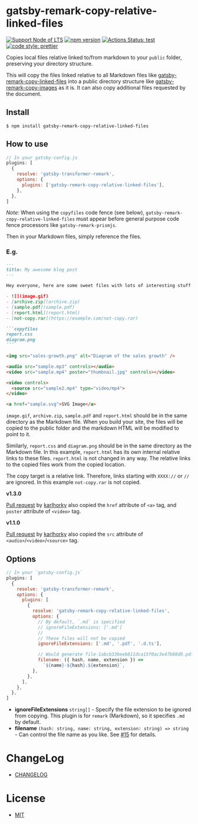 # gatsby-remark-copy-relative-linked-files

[![Support Node of LTS](https://img.shields.io/badge/node-LTS-brightgreen.svg)](https://nodejs.org/)
[![npm version](https://badge.fury.io/js/gatsby-remark-copy-relative-linked-files.svg)](https://badge.fury.io/js/gatsby-remark-copy-relative-linked-files)
[![Actions Status: test](https://github.com/akabekobeko/npm-gatsby-remark-copy-relative-linked-files/workflows/test/badge.svg)](https://github.com/akabekobeko/npm-gatsby-remark-copy-relative-linked-files/actions?query=CI)
[![code style: prettier](https://img.shields.io/badge/code_style-prettier-ff69b4.svg)](https://github.com/prettier/prettier)

Copies local files relative linked to/from markdown to your `public` folder, preserving your directory structure.

This will copy the files linked relative to all Markdown files like [gatsby-remark-copy-linked-files](https://github.com/gatsbyjs/gatsby/tree/master/packages/gatsby-remark-copy-linked-files) into a public directory structure like [gatsby-remark-copy-images](https://github.com/mojodna/gatsby-remark-copy-images) as it is. It can also copy additional files requested by the document.

## Install

```
$ npm install gatsby-remark-copy-relative-linked-files
```

## How to use

```js
// In your gatsby-config.js
plugins: [
  {
    resolve: 'gatsby-transformer-remark',
    options: {
      plugins: ['gatsby-remark-copy-relative-linked-files'],
    },
  },
]
```

_Note:_ When using the `copyfiles` code fence (see below), `gatsby-remark-copy-relative-linked-files` must appear before general purpose code fence processors like `gatsby-remark-prismjs`.

Then in your Markdown files, simply reference the files.

### E.g.

````markdown
---
title: My awesome blog post
---

Hey everyone, here are some sweet files with lots of interesting stuff in them:

- ![](image.gif)
- [archive.zip](archive.zip)
- [sample.pdf](sample.pdf)
- [report.html](report.html)
- [not-copy.rar](https://example.com/not-copy.rar)

```copyfiles
report.css
diagram.png
```

<img src="sales-growth.png" alt="Diagram of the sales growth" />

<audio src="sample.mp3" controls></audio>
<video src="sample.mp4" poster="thumbnail.jpg" controls></video>

<video controls>
  <source src="sample2.mp4" type="video/mp4">
</video>

<a href="sample.svg">SVG Image</a>
````

`image.gif`, `archive.zip`, `sample.pdf` and `report.html` should be in the same directory as the Markdown file. When you build your site, the files will be copied to the public folder and the markdown HTML will be modified to point to it.

Similarly, `report.css` and `diagram.png` should be in the same directory as the Markdown file. In this example, `report.html` has its own internal relative links to these files. `report.html` is not changed in any way. The relative links to the copied files work from the copied location.

The copy target is a relative link. Therefore, links starting with `XXXX://` or `//` are ignored. In this example `not-copy.rar` is not copied.

**v1.3.0**

[Pull request](https://github.com/akabekobeko/npm-gatsby-remark-copy-relative-linked-files/pull/8) by [karlhorky](https://github.com/karlhorky) also copied the `href` attribute of `<a>` tag, and `poster` attribute of `<video>` tag.

**v1.1.0**

[Pull request](https://github.com/akabekobeko/npm-gatsby-remark-copy-relative-linked-files/pull/8) by [karlhorky](https://github.com/karlhorky) also copied the `src` attribute of `<audio>`/`<video>`/`<source>` tag.

## Options

```js
// In your `gatsby-config.js`
plugins: [
  {
    resolve: 'gatsby-transformer-remark',
    options: {
      plugins: [
        {
          resolve: 'gatsby-remark-copy-relative-linked-files',
          options: {
            // By default, `.md` is specified
            // ignoreFileExtensions: ['.md']
            //
            // These files will not be copied
            ignoreFileExtensions: ['.md', '.pdf', '.d.ts'],

            // Would generate file-1abcb33beeb811dca15f0ac3e47b88d9.pdf
            filename: ({ hash, name, extension }) =>
              `${name}-${hash}.${extension}`,
          },
        },
      ],
    },
  },
]
```

- **ignoreFileExtensions** `string[]` - Specify the file extension to be ignored from copying. This plugin is for `remark` (Markdown), so it specifies `.md` by default.
- **filename** `(hash: string, name: string, extension: string) => string` - Can control the file name as you like. See [#15](https://github.com/akabekobeko/npm-gatsby-remark-copy-relative-linked-files/issues/15) for details.

# ChangeLog

- [CHANGELOG](CHANGELOG.md)

# License

- [MIT](LICENSE.txt)
